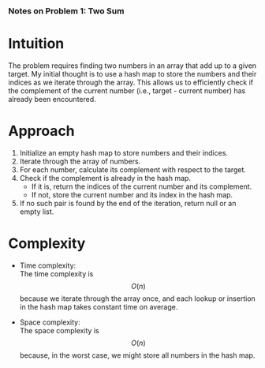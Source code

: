 ### **Notes on Problem 1: Two Sum**

# Intuition
The problem requires finding two numbers in an array that add up to a given target. My initial thought is to use a hash map to store the numbers and their indices as we iterate through the array. This allows us to efficiently check if the complement of the current number (i.e., target - current number) has already been encountered.

# Approach
1. Initialize an empty hash map to store numbers and their indices.
2. Iterate through the array of numbers.
3. For each number, calculate its complement with respect to the target.
4. Check if the complement is already in the hash map.
   - If it is, return the indices of the current number and its complement.
   - If not, store the current number and its index in the hash map.
5. If no such pair is found by the end of the iteration, return null or an empty list.

# Complexity
- Time complexity:  
  The time complexity is $$O(n)$$ because we iterate through the array once, and each lookup or insertion in the hash map takes constant time on average.

- Space complexity:  
  The space complexity is $$O(n)$$ because, in the worst case, we might store all numbers in the hash map.
